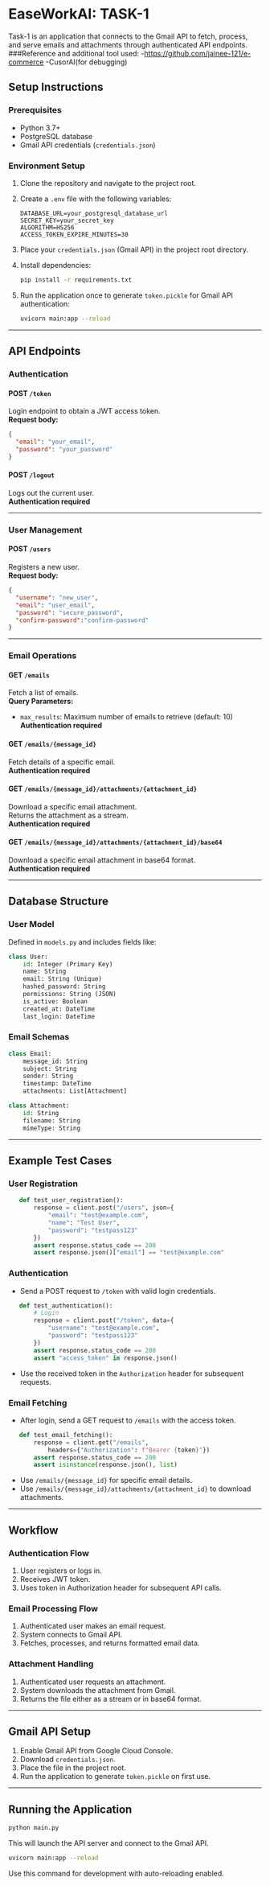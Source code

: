 # EaseWorkAI: TASK-1

Task-1 is an application that connects to the Gmail API to fetch, process, and serve emails and attachments through authenticated API endpoints.
###Reference and additional tool used:
-https://github.com/jainee-121/e-commerce
-CusorAI(for debugging)
## Setup Instructions

### Prerequisites

- Python 3.7+
- PostgreSQL database
- Gmail API credentials (`credentials.json`)

### Environment Setup

1. Clone the repository and navigate to the project root.
2. Create a `.env` file with the following variables:
   ```
   DATABASE_URL=your_postgresql_database_url
   SECRET_KEY=your_secret_key
   ALGORITHM=HS256
   ACCESS_TOKEN_EXPIRE_MINUTES=30
   ```

3. Place your `credentials.json` (Gmail API) in the project root directory.

4. Install dependencies:
   ```bash
   pip install -r requirements.txt
   ```

5. Run the application once to generate `token.pickle` for Gmail API authentication:
   ```bash
   uvicorn main:app --reload
   ```

---

## API Endpoints

### Authentication

#### POST `/token`
Login endpoint to obtain a JWT access token.  
**Request body:**
```json
{
  "email": "your_email",
  "password": "your_password"
}
```

#### POST `/logout`
Logs out the current user.  
**Authentication required**

---

### User Management

#### POST `/users`
Registers a new user.  
**Request body:**
```json
{
  "username": "new_user",
  "email": "user_email",
  "password": "secure_password",
  "confirm-password":"confirm-password"
}
```

---

### Email Operations

#### GET `/emails`
Fetch a list of emails.  
**Query Parameters:**
- `max_results`: Maximum number of emails to retrieve (default: 10)  
**Authentication required**

#### GET `/emails/{message_id}`
Fetch details of a specific email.  
**Authentication required**

#### GET `/emails/{message_id}/attachments/{attachment_id}`
Download a specific email attachment.  
Returns the attachment as a stream.  
**Authentication required**

#### GET `/emails/{message_id}/attachments/{attachment_id}/base64`
Download a specific email attachment in base64 format.  
**Authentication required**

---

## Database Structure

### User Model
Defined in `models.py` and includes fields like:
```python
class User:
    id: Integer (Primary Key)
    name: String
    email: String (Unique)
    hashed_password: String
    permissions: String (JSON)
    is_active: Boolean
    created_at: DateTime
    last_login: DateTime
```

### Email Schemas
```python
class Email:
    message_id: String
    subject: String
    sender: String
    timestamp: DateTime
    attachments: List[Attachment]

class Attachment:
    id: String
    filename: String
    mimeType: String
```
---

## Example Test Cases

### User Registration
```python 
   def test_user_registration():
       response = client.post("/users", json={
           "email": "test@example.com",
           "name": "Test User",
           "password": "testpass123"
       })
       assert response.status_code == 200
       assert response.json()["email"] == "test@example.com"
```
### Authentication
- Send a POST request to `/token` with valid login credentials.
```python 
   def test_authentication():
       # Login
       response = client.post("/token", data={
           "username": "test@example.com",
           "password": "testpass123"
       })
       assert response.status_code == 200
       assert "access_token" in response.json()
```
- Use the received token in the `Authorization` header for subsequent requests.

### Email Fetching
- After login, send a GET request to `/emails` with the access token.
```python 
   def test_email_fetching():
       response = client.get("/emails", 
           headers={"Authorization": f"Bearer {token}"})
       assert response.status_code == 200
       assert isinstance(response.json(), list)
```
- Use `/emails/{message_id}` for specific email details.
- Use `/emails/{message_id}/attachments/{attachment_id}` to download attachments.

---

## Workflow

### Authentication Flow
1. User registers or logs in.
2. Receives JWT token.
3. Uses token in Authorization header for subsequent API calls.

### Email Processing Flow
1. Authenticated user makes an email request.
2. System connects to Gmail API.
3. Fetches, processes, and returns formatted email data.

### Attachment Handling
1. Authenticated user requests an attachment.
2. System downloads the attachment from Gmail.
3. Returns the file either as a stream or in base64 format.

---

## Gmail API Setup

1. Enable Gmail API from Google Cloud Console.
2. Download `credentials.json`.
3. Place the file in the project root.
4. Run the application to generate `token.pickle` on first use.

---

## Running the Application

```bash
python main.py
```
This will launch the API server and connect to the Gmail API.

```bash
uvicorn main:app --reload
```
Use this command for development with auto-reloading enabled.
